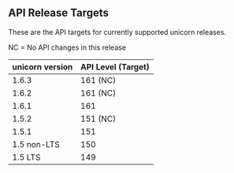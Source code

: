 ## API Release Targets
These are the API targets for currently supported unicorn releases.

NC = No API changes in this release

| unicorn version | API Level (Target) |
|-----------------|--------------------|
| 1.6.3 | 161 (NC) |
| 1.6.2 | 161 (NC) |
| 1.6.1 | 161 |
| 1.5.2 | 151 (NC) |
| 1.5.1 | 151 |
| 1.5 non-LTS | 150 | 
| 1.5 LTS | 149 |
